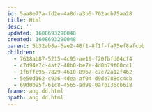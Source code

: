 ```yaml
---
id: 5aa0e77a-fd2e-4a8d-a3b5-762acb75aa28
title: Html
desc: ''
updated: 1608693290048
created: 1608693290048
parent: 5b32ab8a-6ae2-48f1-8f1f-fa75ef8afcbb
children:
  - 7618ab87-5215-4c95-ae19-f20fbfd04cf4
  - c7d94e7c-4af2-48b0-be7e-4d0b79f00cc1
  - 1f6ffc95-7829-4610-8967-c7e72a12f462
  - 5e50d162-c936-4dea-af04-d9de788dc4cb
  - 69d0b95f-61c8-4565-ad9e-0a7b136cb618
fname: ang.dd.html
hpath: ang.dd.html
---
```



